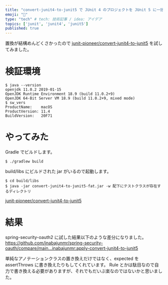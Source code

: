 ```yaml
---
title: "convert-junit4-to-junit5 で JUnit 4 のプロジェクトを JUnit 5 に一括置換する"
emoji: "💋"
type: "tech" # tech: 技術記事 / idea: アイデア
topics: ['junit', 'junit4', 'junit5']
published: true
---
```


置換が結構めんどくさかったので [junit-pioneer/convert-junit4-to-junit5](https://github.com/junit-pioneer/convert-junit4-to-junit5) を試してみました。

# 検証環境

```
$ java --version
openjdk 11.0.2 2019-01-15
OpenJDK Runtime Environment 18.9 (build 11.0.2+9)
OpenJDK 64-Bit Server VM 18.9 (build 11.0.2+9, mixed mode)
$ sw_vers
ProductName:	macOS
ProductVersion:	11.4
BuildVersion:	20F71
```

# やってみた
Gradle でビルドします。
```
$ ./gradlew build
```

build/libs にビルドされた jar がいるので起動します。

```
$ cd build/libs
$ java -jar convert-junit4-to-junit5-fat.jar -w 配下にテストクラスが存在するディレクトリ
```


[junit-pioneer/convert-junit4-to-junit5](https://github.com/junit-pioneer/convert-junit4-to-junit5#running-the-update-from-the-command-line)

# 結果
spring-security-oauth2 に試した結果以下のような差分になりました。
https://github.com/inabajunmr/spring-security-oauth/compare/main...inabajunmr:apply-convert-junit4-to-junit5

単純なアノテーションクラスの置き換えだけではなく、expected を assertThrows に書き換えたりもしてくれています。
Rule とかは駄目なので自力で書き換える必要がありますが、それでもだいぶ楽なのではないかと思いました。
